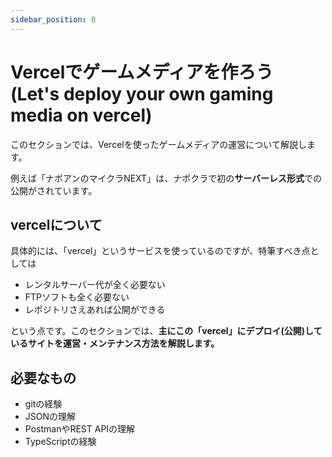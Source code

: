 ```yaml
---
sidebar_position: 0
---
```


# Vercelでゲームメディアを作ろう (Let's deploy your own gaming media on vercel)

このセクションでは、Vercelを使ったゲームメディアの運営について解説します。

例えば「ナポアンのマイクラNEXT」は、ナポクラで初の**サーバーレス形式**での公開がされています。

## vercelについて

具体的には、「vercel」というサービスを使っているのですが、特筆すべき点としては

- レンタルサーバー代が全く必要ない
- FTPソフトも全く必要ない
- レポジトリさえあれば公開ができる

という点です。このセクションでは、**主にこの「vercel」にデプロイ(公開)しているサイトを運営・メンテナンス方法を解説します。**

## 必要なもの

- gitの経験
- JSONの理解
- PostmanやREST APIの理解
- TypeScriptの経験
